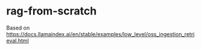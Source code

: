 # rag-from-scratch
Based on https://docs.llamaindex.ai/en/stable/examples/low_level/oss_ingestion_retrieval.html

